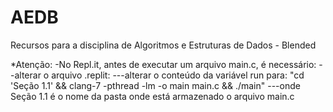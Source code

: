 # AEDB
Recursos para a disciplina de Algoritmos e Estruturas de Dados - Blended

*Atenção:
-No Repl.it, antes de executar um arquivo main.c, é necessário:
--alterar o arquivo .replit:
---alterar o conteúdo da variável run para:
"cd 'Seção 1.1' && clang-7 -pthread -lm -o main main.c && ./main"
---onde Seção 1.1 é o nome da pasta onde está armazenado o arquivo main.c
